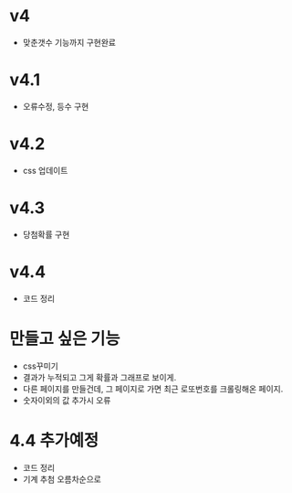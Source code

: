 # v4
* 맞춘갯수 기능까지 구현완료
# v4.1
* 오류수정, 등수 구현

# v4.2
* css 업데이트

# v4.3
* 당첨확률 구현

# v4.4 
* 코드 정리

# 만들고 싶은 기능
* css꾸미기
* 결과가 누적되고 그게 확률과 그래프로 보이게.
* 다른 페이지를 만들건데, 그 페이지로 가면 최근 로또번호를 크롤링해온 페이지.
* 숫자이외의 값 추가시 오류

# 4.4 추가예정
* 코드 정리
* 기계 추첨 오름차순으로